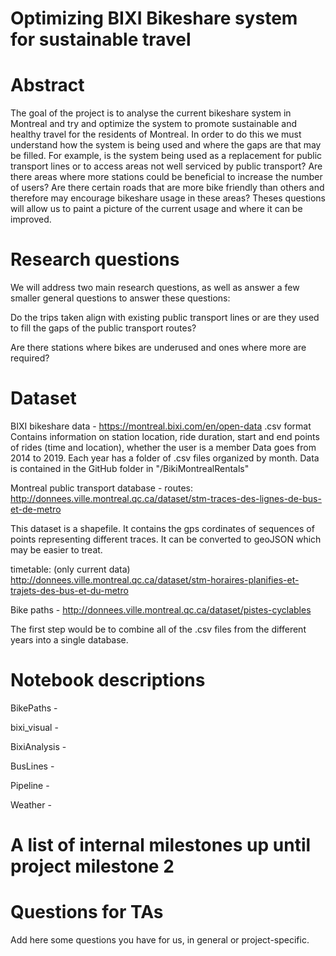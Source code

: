 # Optimizing BIXI Bikeshare system for sustainable travel

# Abstract
The goal of the project is to analyse the current bikeshare system in Montreal and try and optimize the system to promote sustainable and healthy travel for the residents of Montreal. In order to do this we must understand how the system is being used and where the gaps are that may be filled. For example, is the system being used as a replacement for public transport lines or to access areas not well serviced by public transport? Are there areas where more stations could be beneficial to increase the number of users? Are there certain roads that are more bike friendly than others and therefore may encourage bikeshare usage in these areas? Theses questions will allow us to paint a picture of the current usage and where it can be improved. 

# Research questions
We will address two main research questions, as well as answer a few smaller general questions to answer these questions:

Do the trips taken align with existing public transport lines or are they used to fill the gaps of the public transport routes?

Are there stations where bikes are underused and ones where more are required?

# Dataset

BIXI bikeshare data - 
https://montreal.bixi.com/en/open-data
.csv format
Contains information on station location, ride duration, start and end points of rides (time and location), whether the user is a member
Data goes from 2014 to 2019. Each year has a folder of .csv files organized by month. Data is contained in the GitHub folder in "/BikiMontrealRentals"



Montreal public transport database - 
routes:
http://donnees.ville.montreal.qc.ca/dataset/stm-traces-des-lignes-de-bus-et-de-metro

This dataset is a shapefile. It contains the gps cordinates of sequences of points representing different traces. It can be converted to geoJSON which may be easier to treat.

timetable: (only current data)
http://donnees.ville.montreal.qc.ca/dataset/stm-horaires-planifies-et-trajets-des-bus-et-du-metro

Bike paths - http://donnees.ville.montreal.qc.ca/dataset/pistes-cyclables

The first step would be to combine all of the .csv files from the different years into a single database. 

# Notebook descriptions
BikePaths - 

bixi_visual - 

BixiAnalysis - 

BusLines - 

Pipeline - 

Weather - 

# A list of internal milestones up until project milestone 2


# Questions for TAs
Add here some questions you have for us, in general or project-specific.
